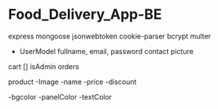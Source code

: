 # Food_Delivery_App-BE

express
mongoose
jsonwebtoken
cookie-parser
bcrypt
multer


- UserModel 
fullname,
email,
password
contact 
picture 

cart []
isAdmin
orders

product
-Image
-name
-price
-discount

-bgcolor
-panelColor
-textColor
